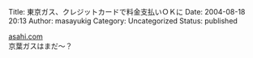 Title: 東京ガス、クレジットカードで料金支払いＯＫに
Date: 2004-08-18 20:13
Author: masayukig
Category: Uncategorized
Status: published

[asahi.com](http://www.asahi.com/business/update/0818/093.html?2004)  
京葉ガスはまだ〜？
